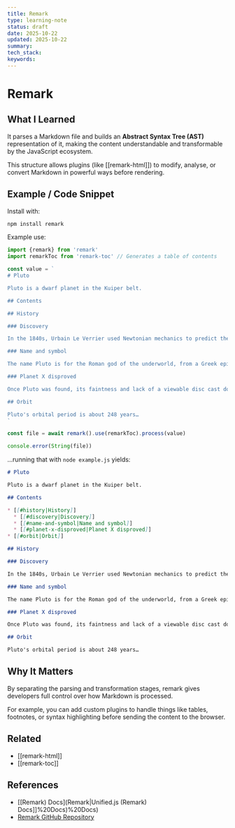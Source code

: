 ```yaml
---
title: Remark
type: learning-note
status: draft
date: 2025-10-22
updated: 2025-10-22
summary:
tech_stack:
keywords:
---
```

# Remark

## What I Learned
It parses a Markdown file and builds an **Abstract Syntax Tree (AST)** representation of it, making the content understandable and transformable by the JavaScript ecosystem.  

This structure allows plugins (like [[remark-html]]) to modify, analyse, or convert Markdown in powerful ways before rendering.

## Example / Code Snippet
Install with:
```sh
npm install remark
```

Example use:
```js
import {remark} from 'remark'
import remarkToc from 'remark-toc' // Generates a table of contents

const value = `
# Pluto

Pluto is a dwarf planet in the Kuiper belt.

## Contents

## History

### Discovery

In the 1840s, Urbain Le Verrier used Newtonian mechanics to predict the position of…

### Name and symbol

The name Pluto is for the Roman god of the underworld, from a Greek epithet for Hades…

### Planet X disproved

Once Pluto was found, its faintness and lack of a viewable disc cast doubt…

## Orbit

Pluto's orbital period is about 248 years…
`

const file = await remark().use(remarkToc).process(value)

console.error(String(file))
```

…running that with `node example.js` yields:
```markdown
# Pluto

Pluto is a dwarf planet in the Kuiper belt.

## Contents

* [[#history|History]]
  * [[#discovery|Discovery]]
  * [[#name-and-symbol|Name and symbol]]
  * [[#planet-x-disproved|Planet X disproved]]
* [[#orbit|Orbit]]

## History

### Discovery

In the 1840s, Urbain Le Verrier used Newtonian mechanics to predict the position of…

### Name and symbol

The name Pluto is for the Roman god of the underworld, from a Greek epithet for Hades…

### Planet X disproved

Once Pluto was found, its faintness and lack of a viewable disc cast doubt…

## Orbit

Pluto's orbital period is about 248 years…
```
## Why It Matters
By separating the parsing and transformation stages, remark gives developers full control over how Markdown is processed.  

For example, you can add custom plugins to handle things like tables, footnotes, or syntax highlighting before sending the content to the browser.
## Related 
- [[remark-html]]
- [[remark-toc]]

## References
- [[Remark) Docs](Remark|Unified.js (Remark) Docs]]%20Docs)%20Docs)
- [Remark GitHub Repository](https://github.com/remarkjs/remark)